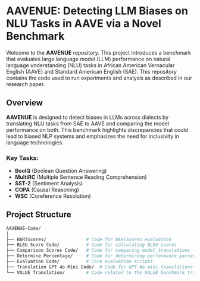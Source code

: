 # AAVENUE: Detecting LLM Biases on NLU Tasks in AAVE via a Novel Benchmark

Welcome to the **AAVENUE** repository. This project introduces a benchmark that evaluates large language model (LLM) performance on natural language understanding (NLU) tasks in African American Vernacular English (AAVE) and Standard American English (SAE). This repository contains the code used to run experiments and analysis as described in our research paper.

## Overview
**AAVENUE** is designed to detect biases in LLMs across dialects by translating NLU tasks from SAE to AAVE and comparing the model performance on both. This benchmark highlights discrepancies that could lead to biased NLP systems and emphasizes the need for inclusivity in language technologies.

### Key Tasks:
- **BoolQ** (Boolean Question Answering)
- **MultiRC** (Multiple Sentence Reading Comprehension)
- **SST-2** (Sentiment Analysis)
- **COPA** (Causal Reasoning)
- **WSC** (Coreference Resolution)

## Project Structure
```bash
AAVENUE-Code/
│
├── BARTScores/               # Code for BARTScores evaluation
├── BLEU Score Code/          # Code for calculating BLEU scores
├── Comparison Scores Code/   # Code for comparing model translations
├── Determine Percentage/     # Code for determining performance percentage
├── Evaluation Code/          # Core evaluation scripts
├── Translation GPT 4o Mini Code/  # Code for GPT-4o mini translations
└── VALUE Translation/        # Code related to the VALUE benchmark translations
